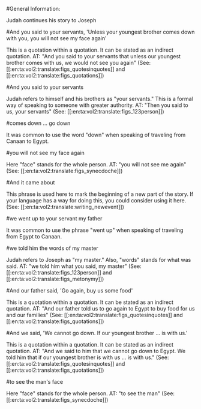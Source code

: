 #General Information:

Judah continues his story to Joseph

#And you said to your servants, 'Unless your youngest brother comes down with you, you will not see my face again'

This is a quotation within a quotation. It can be stated as an indirect quotation. AT: "And you said to your servants that unless our youngest brother comes with us, we would not see you again" (See: [[:en:ta:vol2:translate:figs_quotesinquotes]] and [[:en:ta:vol2:translate:figs_quotations]])

#And you said to your servants

Judah refers to himself and his brothers as "your servants." This is a formal way of speaking to someone with greater authority. AT: "Then you said to us, your servants" (See: [[:en:ta:vol2:translate:figs_123person]])

#comes down ... go down

It was common to use the word "down" when speaking of traveling from Canaan to Egypt.

#you will not see my face again

Here "face" stands for the whole person. AT: "you will not see me again" (See: [[:en:ta:vol2:translate:figs_synecdoche]])

#And it came about

This phrase is used here to mark the beginning of a new part of the story. If your language has a way for doing this, you could consider using it here. (See: [[:en:ta:vol2:translate:writing_newevent]])

#we went up to your servant my father

It was common to use the phrase "went up" when speaking of traveling from Egypt to Canaan.

#we told him the words of my master

Judah refers to Joseph as "my master." Also, "words" stands for what was said. AT: "we told him what you said, my master" (See: [[:en:ta:vol2:translate:figs_123person]] and [[:en:ta:vol2:translate:figs_metonymy]])

#And our father said, 'Go again, buy us some food'

This is a quotation within a quotation. It can be stated as an indirect quotation. AT: "And our father told us to go again to Egypt to buy food for us and our families" (See: [[:en:ta:vol2:translate:figs_quotesinquotes]] and [[:en:ta:vol2:translate:figs_quotations]])

#And we said, 'We cannot go down. If our youngest brother ... is with us.'

This is a quotation within a quotation. It can be stated as an indirect quotation. AT: "And we said to him that we cannot go down to Egypt. We told him that if our youngest brother is with us ... is with us." (See: [[:en:ta:vol2:translate:figs_quotesinquotes]] and [[:en:ta:vol2:translate:figs_quotations]])

#to see the man's face

Here "face" stands for the whole person. AT: "to see the man" (See: [[:en:ta:vol2:translate:figs_synecdoche]])